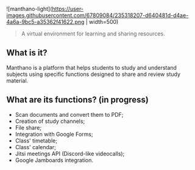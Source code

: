 ![manthano-light](https://user-images.githubusercontent.com/67809084/235318207-d640481d-d4ae-4a6a-9bc5-a35362f41622.png | width=500)

> A virtual environment for learning and sharing resources.

## What is it?

Manthano is a platform that helps students to study and understand subjects using specific functions designed to share and review study material.


## What are its functions? (in progress)
 - Scan documents and convert them to PDF;
 - Creation of study channels;
 - File share;
 - Integration with Google Forms;
 - Class' timetable;
 - Class' calendar;
 - Jitsi meetings API (Discord-like videocalls);
 - Google Jamboards integration.

